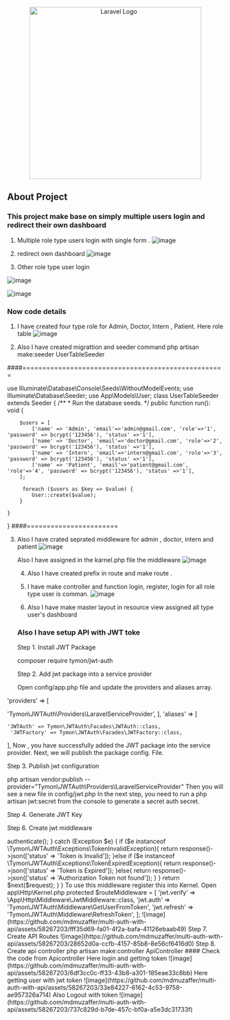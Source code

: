 <p align="center"><a href="https://laravel.com" target="_blank"><img src="https://raw.githubusercontent.com/laravel/art/master/logo-lockup/5%20SVG/2%20CMYK/1%20Full%20Color/laravel-logolockup-cmyk-red.svg" width="400" alt="Laravel Logo"></a></p>



## About Project

### This project make base on simply multiple users login and redirect their own dashboard

1. Multiple role type users login with single form
. ![image](https://github.com/mdmuzaffer/multi-auth-with-api/assets/58267203/434fd501-c567-4a3c-acee-43f12bcf4037)

2. redirect own dashboard
   ![image](https://github.com/mdmuzaffer/multi-auth-with-api/assets/58267203/9d3dc16e-624e-4f3f-9669-c3103abbe0c0)

3. Other role type user login

![image](https://github.com/mdmuzaffer/multi-auth-with-api/assets/58267203/e8013091-ddfe-4af1-b52a-7b5a77490221)

![image](https://github.com/mdmuzaffer/multi-auth-with-api/assets/58267203/d5cb1da7-e80e-402f-9440-a88bdb093041)

### Now code details

1. I have created four type role for Admin, Doctor, Intern , Patient.
Here role table 
![image](https://github.com/mdmuzaffer/multi-auth-with-api/assets/58267203/57e4aec3-e740-4db5-94e1-2c2bc5bc70ae)

2. Also I have created migrattion and seeder
   command php artisan make:seeder UserTableSeeder

####===================================================

use Illuminate\Database\Console\Seeds\WithoutModelEvents;
use Illuminate\Database\Seeder;
use App\Models\User;
class UserTableSeeder extends Seeder
{
    /**
     * Run the database seeds.
     */
    public function run(): void
    {
        
        $users = [
            ['name' => 'Admin', 'email'=>'admin@gmail.com', 'role'=>'1', 'password' => bcrypt('123456'), 'status' =>'1'],
            ['name' => 'Doctor', 'email'=>'doctor@gmail.com', 'role'=>'2', 'password' => bcrypt('123456'), 'status' =>'1'],
            ['name' => 'Intern', 'email'=>'intern@gmail.com', 'role'=>'3', 'password' => bcrypt('123456'), 'status' =>'1'],
            ['name' => 'Patient', 'email'=>'patient@gmail.com', 'role'=>'4', 'password' => bcrypt('123456'), 'status' =>'1'],
        ];

         foreach ($users as $key => $value) {
            User::create($value);
        }

    }
}
####=======================

3. Also I have crated seprated middleware for admin , doctor, intern and patient
   ![image](https://github.com/mdmuzaffer/multi-auth-with-api/assets/58267203/0218c051-c703-4a19-8522-63a4222ff5ea)

   Also I have assigned in the karnel.php file the middleware
   ![image](https://github.com/mdmuzaffer/multi-auth-with-api/assets/58267203/756d84d4-1ad3-4102-8ed1-359eb4d2ad3e)

   4. Also I have created prefix in route and make route .
   5. I have make controller and function login, register, login for all role type user is comman.
      ![image](https://github.com/mdmuzaffer/multi-auth-with-api/assets/58267203/17ca9671-dbc9-46be-9ee1-eb523f691d4a)


   6. Also I have make master layout in resource view assigned all type user's dashboard

   ### Also I have setup API with JWT toke

   Step 1. Install JWT Package

   composer require tymon/jwt-auth

    Step 2.  Add jwt package into a service provider

   Open config/app.php file and update the providers and aliases array.

'providers' => [

'Tymon\JWTAuth\Providers\LaravelServiceProvider',
],
'aliases' => [

    'JWTAuth' => Tymon\JWTAuth\Facades\JWTAuth::class,
     'JWTFactory' => Tymon\JWTAuth\Facades\JWTFactory::class,
],
Now , you have successfully added the JWT package into the service provider. Next, we will publish the package config. File.
 

Step 3. Publish jwt configuration


php artisan vendor:publish --provider="Tymon\JWTAuth\Providers\LaravelServiceProvider"
Then you will see a new file in config/jwt.php
In the next step, you need to run a php artisan jwt:secret from the console to generate a secret auth secret.

Step 4. Generate JWT Key

Step 6. Create jwt middleware

<?php

namespace App\Http\Middleware;

use Closure;
use JWTAuth;
use Exception;
use Tymon\JWTAuth\Http\Middleware\BaseMiddleware;

class JwtMiddleware extends BaseMiddleware
{

    /**
     * Handle an incoming request.
     *
     * @param  \Illuminate\Http\Request  $request
     * @param  \Closure  $next
     * @return mixed
     */
    public function handle($request, Closure $next)
    {
        try {
            $user = JWTAuth::parseToken()->authenticate();
        } catch (Exception $e) {
            if ($e instanceof \Tymon\JWTAuth\Exceptions\TokenInvalidException){
                return response()->json(['status' => 'Token is Invalid']);
            }else if ($e instanceof \Tymon\JWTAuth\Exceptions\TokenExpiredException){
                return response()->json(['status' => 'Token is Expired']);
            }else{
                return response()->json(['status' => 'Authorization Token not found']);
            }
        }
        return $next($request);
    }
}
To use this middleware register this into Kernel. Open app\Http\Kernel.php


protected $routeMiddleware = [
        'jwt.verify' => \App\Http\Middleware\JwtMiddleware::class,
        'jwt.auth' => 'Tymon\JWTAuth\Middleware\GetUserFromToken',
        'jwt.refresh' => 'Tymon\JWTAuth\Middleware\RefreshToken',
    ];

    

![image](https://github.com/mdmuzaffer/multi-auth-with-api/assets/58267203/fff35d69-fa01-4f2a-bafa-41126ebaab49)

Step 7.  Create API Routes

![image](https://github.com/mdmuzaffer/multi-auth-with-api/assets/58267203/28652d0a-ccfb-4157-85b8-8e56cf6416d0)

Step 8. Create api controller

php artisan make:controller ApiController

#### Check the code from Apicontroller 
Here login and getting token 
![image](https://github.com/mdmuzaffer/multi-auth-with-api/assets/58267203/6df3cc0c-ff33-43b8-a301-185eae33c8bb)

Here getting user with jwt token

![image](https://github.com/mdmuzaffer/multi-auth-with-api/assets/58267203/33e84227-6162-4c53-9758-ae957326a714)

Also Logout with token 

![image](https://github.com/mdmuzaffer/multi-auth-with-api/assets/58267203/737c829d-b7de-457c-bf0a-a5e3dc31733f)










